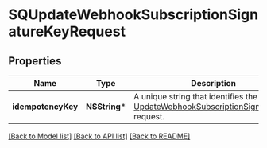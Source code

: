 # SQUpdateWebhookSubscriptionSignatureKeyRequest

## Properties
Name | Type | Description | Notes
------------ | ------------- | ------------- | -------------
**idempotencyKey** | **NSString*** | A unique string that identifies the [UpdateWebhookSubscriptionSignatureKey](https://developer.squareup.com/reference/square_2023-10-18/webhook-subscriptions-api/update-webhook-subscriptionSignatureKey) request. | [optional] 

[[Back to Model list]](../README.md#documentation-for-models) [[Back to API list]](../README.md#documentation-for-api-endpoints) [[Back to README]](../README.md)


